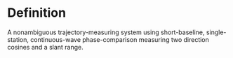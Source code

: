 # Definition

A nonambiguous trajectory-measuring system using short-baseline,
single-station, continuous-wave phase-comparison measuring two direction
cosines and a slant range.
